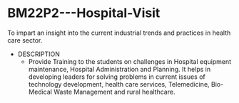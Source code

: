# BM22P2---Hospital-Visit
To impart an insight into the current industrial trends and practices in health care sector.


* DESCRIPTION
    - Provide Training to the students on challenges in Hospital equipment maintenance, Hospital Administration and Planning. It helps in developing leaders for solving
      problems in current issues of technology development, health care services, Telemedicine, Bio-Medical Waste Management and rural healthcare.

